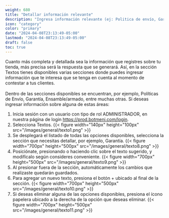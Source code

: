 ```yaml
---
weight: 680
title: "Detallar información relevante"
description: "Ingresa información relevante (ej: Politica de envío, Garantía o Ensamble/armado)"
icon: "category"
color: "primary"
date: "2024-04-08T23:13:49-05:00"
lastmod: "2024-04-08T23:13:49-05:00"
draft: false
toc: true
---
```

Cuanto más completa y detallada sea la información que registres sobre tu tienda, más precisa será la respuesta que se generará.
Así, en la sección Textos tienes disponibles varias secciones donde puedes ingresar información que te interesa que se tenga en cuenta al momento de contestar a tus clientes.<br></br>
Dentro de las secciones disponibles se encuentran, por ejemplo, Políticas de Envío, Garantía, Ensamble/armado, entre muchas otras.
Si deseas ingresar información sobre alguna de estas áreas:
1. Inicia sesión con un usuario con tipo de rol ADMINISTRADOR, en nuestra página de login <https://prod.botmeni.com/login>.
2. Selecciona Textos.
{{< figure width="140px" height="100px" src="/images/general/texto1.png" >}}
3. Se desplegará el listado de todas las opciones disponibles, selecciona la sección que necesitas detallar, por ejemplo, Garantía.
{{< figure width="700px" height="500px" src="/images/general/texto8.png" >}}
4. Posiciónate, presionando o haciendo clic sobre el texto sugerido, y modifícalo según consideres conveniente.
{{< figure width="700px" height="500px" src="/images/general/texto9.png" >}}
5. Al presionar fuera de la sección, automáticamente los cambios que realizaste quedarán guardados.
6. Para agregar un nuevo texto, presiona el botón + ubicado al final de la sección.
{{< figure width="700px" height="500px" src="/images/general/texto10.png" >}}
7. Si deseas eliminar alguna de las opciones disponibles, presiona el ícono papelera ubicado a la derecha de la opción que deseas eliminar.
{{< figure width="700px" height="500px" src="/images/general/texto11.png" >}}